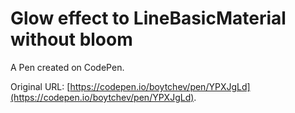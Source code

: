# Glow effect to LineBasicMaterial without bloom

A Pen created on CodePen.

Original URL: [https://codepen.io/boytchev/pen/YPXJgLd](https://codepen.io/boytchev/pen/YPXJgLd).

